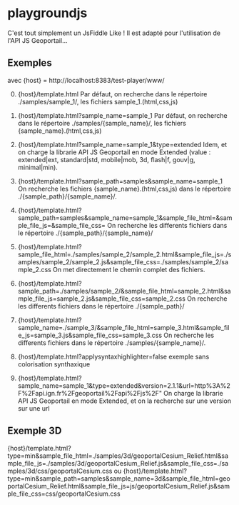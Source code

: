 playgroundjs
============

C'est tout simplement un JsFiddle Like !
Il est adapté pour l'utilisation de l'API JS Geoportail...

Exemples
--------

avec {host} = http://localhost:8383/test-player/www/

0. {host}/template.html
    Par défaut, on recherche dans le répertoire ./samples/sample_1/, 
    les fichiers sample_1.(html,css,js)

1. {host}/template.html?sample_name=sample_1
    Par défaut, on recherche dans le répertoire ./samples/{sample_name}/, 
    les fichiers {sample_name}.(html,css,js)

2. {host}/template.html?sample_name=sample_1&type=extended
    Idem, et on charge la librarie API JS Geoportail en mode Extended
    (value : extended|ext, standard|std, mobile|mob, 3d, flash|f, gouv|g, minimal|min).

3. {host}/template.html?sample_path=samples&sample_name=sample_1
    On recherche les fichiers {sample_name}.(html,css,js) dans le répertoire
    ./{sample_path}/{sample_name}/.

4. {host}/template.html?sample_path=samples&sample_name=sample_1&sample_file_html=&sample_file_js=&sample_file_css=
    On recherche les differents fichiers dans le répertoire ./{sample_path}/{sample_name}/

5. {host}/template.html?sample_file_html=./samples/sample_2/sample_2.html&sample_file_js=./samples/sample_2/sample_2.js&sample_file_css=./samples/sample_2/sample_2.css
    On met directement le chemin complet des fichiers.

6. {host}/template.html?sample_path=./samples/sample_2/&sample_file_html=sample_2.html&sample_file_js=sample_2.js&sample_file_css=sample_2.css
    On recherche les differents fichiers dans le répertoire ./{sample_path}/

7. {host}/template.html?sample_name=./sample_3/&sample_file_html=sample_3.html&sample_file_js=sample_3.js&sample_file_css=sample_3.css
    On recherche les differents fichiers dans le répertoire ./samples/{sample_name}/.

8. {host}/template.html?applysyntaxhighlighter=false
    exemple sans colorisation synthaxique

9. {host}/template.html?sample_name=sample_1&type=extended&version=2.1.1&url=http%3A%2F%2Fapi.ign.fr%2Fgeoportail%2Fapi%2Fjs%2F"
    On charge la librarie API JS Geoportail en mode Extended, et on la recherche sur une version sur une url 

Exemple 3D
----------

{host}/template.html?type=min&sample_file_html=./samples/3d/geoportalCesium_Relief.html&sample_file_js=./samples/3d/geoportalCesium_Relief.js&sample_file_css=./samples/3d/css/geoportalCesium.css
ou 
{host}/template.html?type=min&sample_path=samples&sample_name=3d&sample_file_html=geoportalCesium_Relief.html&sample_file_js=js/geoportalCesium_Relief.js&sample_file_css=css/geoportalCesium.css

